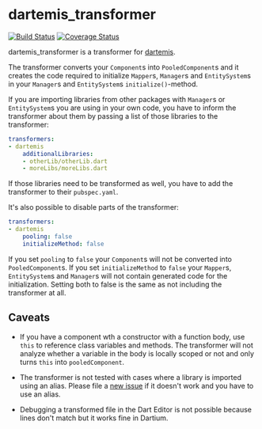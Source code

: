 dartemis_transformer
====================
[![Build Status](https://drone.io/github.com/denniskaselow/dartemis_transformer/status.png)](https://drone.io/github.com/denniskaselow/dartemis_transformer/latest)
[![Coverage Status](https://coveralls.io/repos/denniskaselow/dartemis_transformer/badge.svg?branch=master)](https://coveralls.io/r/denniskaselow/dartemis_transformer?branch=master)

dartemis_transformer is a transformer for [dartemis](https://pub.dartlang.org/packages/dartemis).

The transformer converts your `Component`s into `PooledComponent`s and it creates the code
required to initialize `Mapper`s, `Manager`s and `EntitySystem`s in your `Manager`s and 
`EntitySystem`s `initialize()`-method.

If you are importing libraries from other packages with `Manager`s or `EntitySystem`s you
are using in your own code, you have to inform the transformer about them by passing
a list of those libraries to the transformer:

```yaml
transformers:
- dartemis
    additionalLibraries:
    - otherLib/otherLib.dart
    - moreLibs/moreLibs.dart
```

If those libraries need to be transformed as well, you have to add the transformer to 
their `pubspec.yaml`.

It's also possible to disable parts of the transformer:

```yaml
transformers:
- dartemis
    pooling: false
    initializeMethod: false
```

If you set `pooling` to `false` your `Component`s will not be converted into `PooledComponent`s.
If you set `initializeMethod` to `false` your `Mapper`s, `EntitySystem`s and `Manager`s will not contain
generated code for the initialization.
Setting both to false is the same as not including the transformer at all.

Caveats
-------
* If you have a component wth a constructor with a function body, use `this` to reference class variables and methods.
The transformer will not analyze whether a variable in the body is locally scoped or not and only turns `this` into
`pooledComponent`.

* The transformer is not tested with cases where a library is imported
using an alias. Please file a [new issue](https://github.com/denniskaselow/dartemis/issues/new)
if it doesn't work and you have to use an alias.

* Debugging a transformed file in the Dart Editor is not possible because lines don't match
but it works fine in Dartium.
